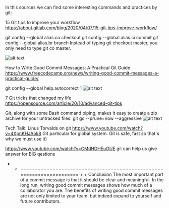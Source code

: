 In this sources we can find some interesting commands and practices by git:

15 Git tips to improve your workflow
https://about.gitlab.com/blog/2020/04/07/15-git-tips-improve-workflow/

git config --global alias.co checkout
git config --global alias.ci commit
git config --global alias.br branch
Instead of typing git checkout master, you only need to type git co master.

![alt text](https://github.com/[4Pavlo2]/[Pavlo_Shkoropad_HW2_GiT#2]/blob/[main]/st1.jpeg?raw=true)



How to Write Good Commit Messages: A Practical Git Guide
https://www.freecodecamp.org/news/writing-good-commit-messages-a-practical-guide/

git config --global help.autocorrect 1
![alt text](https://github.com/[4Pavlo2]/[Pavlo_Shkoropad_HW2_GiT#2]/blob/[main]/st2.jpeg?raw=true)


7 Git tricks that changed my life
https://opensource.com/article/20/10/advanced-git-tips

Git, along with some Bash command piping, makes it easy to create a zip archive for your untracked files.
git gc --prune=now --aggressive
![alt text](https://github.com/[4Pavlo2]/[Pavlo_Shkoropad_HW2_GiT#2]/blob/[main]/st3.jpeg?raw=true)



Tech Talk: Linus Torvalds on git
https://www.youtube.com/watch?v=4XpnKHJAok8
Git particular for global system. Git is safe, fast so that`s why we must use it)

https://www.youtube.com/watch?v=CMdHDHEuOUE git can help us give answer for BiG qestions



 + + ===================================================================== + +
Conclusion
The most important part of a commit message is that it should be clear and meaningful. In the long run, writing good commit messages shows how much of a collaborator you are. The benefits of writing good commit messages are not only limited to your team, but indeed expand to yourself and future contributors.
